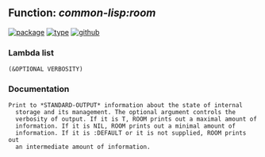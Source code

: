 ## Function: ***common-lisp:room***
[![package](https://img.shields.io/badge/Package-COMMON--LISP-5f9ea0.svg?style=social&colorA=999999)](../) [![type](https://img.shields.io/badge/Type-Function-5f9ea0.svg?style=social&colorA=999999)](../#function) [![github](https://img.shields.io/badge/GitHub-View_the_source-5f9ea0.svg?style=social&colorA=999999&logo=github)](https://github.com/sbcl/sbcl/blob/master/src/code/room.lisp/) 
### Lambda list
```
(&OPTIONAL VERBOSITY)
```
### Documentation
```
Print to *STANDARD-OUTPUT* information about the state of internal
  storage and its management. The optional argument controls the
  verbosity of output. If it is T, ROOM prints out a maximal amount of
  information. If it is NIL, ROOM prints out a minimal amount of
  information. If it is :DEFAULT or it is not supplied, ROOM prints out
  an intermediate amount of information.
```

